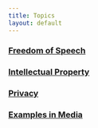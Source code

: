 ```yaml
---
title: Topics
layout: default
---
```

### [Freedom of Speech](FreedomOfSpeech.md)
### [Intellectual Property](IP.md)
### [Privacy](PRIVACY.md)

### [Examples in Media](ListOfMedia.md)


